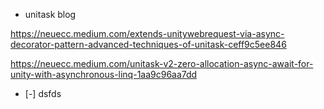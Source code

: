 

- unitask blog

https://neuecc.medium.com/extends-unitywebrequest-via-async-decorator-pattern-advanced-techniques-of-unitask-ceff9c5ee846

https://neuecc.medium.com/unitask-v2-zero-allocation-async-await-for-unity-with-asynchronous-linq-1aa9c96aa7dd

- [-] dsfds